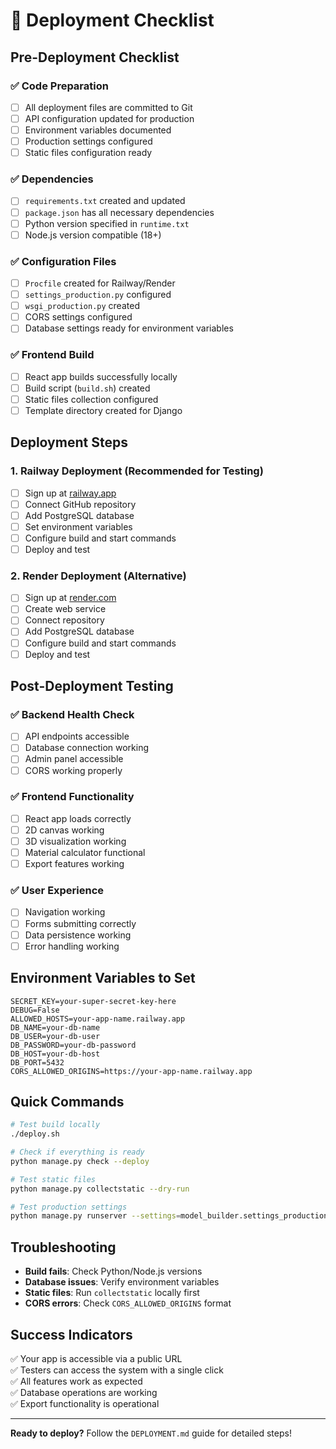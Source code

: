 # 🚀 Deployment Checklist

## Pre-Deployment Checklist

### ✅ Code Preparation
- [ ] All deployment files are committed to Git
- [ ] API configuration updated for production
- [ ] Environment variables documented
- [ ] Production settings configured
- [ ] Static files configuration ready

### ✅ Dependencies
- [ ] `requirements.txt` created and updated
- [ ] `package.json` has all necessary dependencies
- [ ] Python version specified in `runtime.txt`
- [ ] Node.js version compatible (18+)

### ✅ Configuration Files
- [ ] `Procfile` created for Railway/Render
- [ ] `settings_production.py` configured
- [ ] `wsgi_production.py` created
- [ ] CORS settings configured
- [ ] Database settings ready for environment variables

### ✅ Frontend Build
- [ ] React app builds successfully locally
- [ ] Build script (`build.sh`) created
- [ ] Static files collection configured
- [ ] Template directory created for Django

## Deployment Steps

### 1. Railway Deployment (Recommended for Testing)
- [ ] Sign up at [railway.app](https://railway.app)
- [ ] Connect GitHub repository
- [ ] Add PostgreSQL database
- [ ] Set environment variables
- [ ] Configure build and start commands
- [ ] Deploy and test

### 2. Render Deployment (Alternative)
- [ ] Sign up at [render.com](https://render.com)
- [ ] Create web service
- [ ] Connect repository
- [ ] Add PostgreSQL database
- [ ] Configure build and start commands
- [ ] Deploy and test

## Post-Deployment Testing

### ✅ Backend Health Check
- [ ] API endpoints accessible
- [ ] Database connection working
- [ ] Admin panel accessible
- [ ] CORS working properly

### ✅ Frontend Functionality
- [ ] React app loads correctly
- [ ] 2D canvas working
- [ ] 3D visualization working
- [ ] Material calculator functional
- [ ] Export features working

### ✅ User Experience
- [ ] Navigation working
- [ ] Forms submitting correctly
- [ ] Data persistence working
- [ ] Error handling working

## Environment Variables to Set

```
SECRET_KEY=your-super-secret-key-here
DEBUG=False
ALLOWED_HOSTS=your-app-name.railway.app
DB_NAME=your-db-name
DB_USER=your-db-user
DB_PASSWORD=your-db-password
DB_HOST=your-db-host
DB_PORT=5432
CORS_ALLOWED_ORIGINS=https://your-app-name.railway.app
```

## Quick Commands

```bash
# Test build locally
./deploy.sh

# Check if everything is ready
python manage.py check --deploy

# Test static files
python manage.py collectstatic --dry-run

# Test production settings
python manage.py runserver --settings=model_builder.settings_production
```

## Troubleshooting

- **Build fails**: Check Python/Node.js versions
- **Database issues**: Verify environment variables
- **Static files**: Run `collectstatic` locally first
- **CORS errors**: Check `CORS_ALLOWED_ORIGINS` format

## Success Indicators

✅ Your app is accessible via a public URL  
✅ Testers can access the system with a single click  
✅ All features work as expected  
✅ Database operations are working  
✅ Export functionality is operational  

---

**Ready to deploy?** Follow the `DEPLOYMENT.md` guide for detailed steps!
